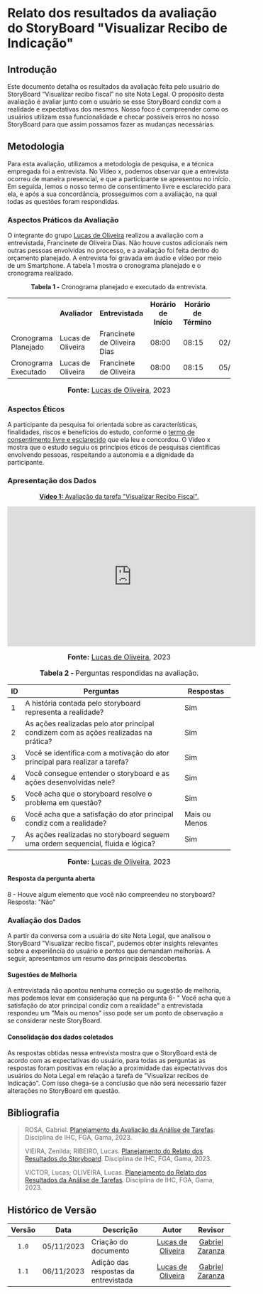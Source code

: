 # Relato dos resultados da avaliação do StoryBoard "Visualizar Recibo de Indicação"

## Introdução
Este documento detalha os resultados da avaliação feita pelo usuário do StoryBoard “Visualizar recibo fiscal” no site Nota Legal. O propósito desta avaliação é avaliar junto com o usuário se esse StoryBoard condiz com a realidade e expectativas dos mesmos. Nosso foco é compreender como os usuários utilizam essa funcionalidade e checar possíveis erros no nosso StoryBoard para que assim possamos fazer as mudanças necessárias.
## Metodologia

Para esta avaliação, utilizamos a metodologia de pesquisa, e a técnica empregada foi a entrevista. No Vídeo x, podemos observar que a entrevista ocorreu de maneira presencial, e que a participante se apresentou no início. Em seguida, lemos o nosso termo de consentimento livre e esclarecido para ela, e após a sua concordância, prosseguimos com a avaliação, na qual todas as questões foram respondidas.
### Aspectos Práticos da Avaliação
O integrante do grupo [Lucas de Oliveira](https://github.com/LucasOliveiraDiasMarquesFerreira)  realizou a avaliação com a entrevistada, Francinete de Oliveira Dias. Não houve custos adicionais nem outras pessoas envolvidas no processo, e a avaliação foi feita dentro do orçamento planejado. A entrevista foi gravada em áudio e vídeo por meio de um Smartphone. A tabela 1 mostra o cronograma planejado e o cronograma realizado.

<div align="center">
<p><b>Tabela 1 -</b> Cronograma planejado e executado da entrevista.</p>
  
  <table>
  <tr>
    <th></th>
    <th>Avaliador</th>
    <th>Entrevistada</th>
    <th>Horário de Início</th>
    <th>Horário de Término</th>
    <th>Data</th>
    <th>Local</th>
  </tr>
  <tr>
    <td>Cronograma Planejado</td>
    <td>Lucas de Oliveira</td>
    <td>Francinete de Oliveira Dias</td>
    <td>08:00</td>
    <td>08:15</td>
    <td>02/11/2023</td>
    <td>Presencial</td>
  </tr>
  <tr>
    <td>Cronograma Executado</td>
    <td>Lucas de Oliveira</td>
    <td>Francinete de Oliveira</td>
    <td>08:00</td>
    <td>08:15</td>
    <td>05/11/2023</td>
    <td>Presencial</td>
  </tr>
</table>

<font size="3"><p style="text-align: center"><b>Fonte:</b> <a href="https://github.com/LucasOliveiraDiasMarquesFerreira">Lucas de Oliveira</a>, 2023</p></font>
</div>


### Aspectos Éticos

 A participante da pesquisa foi orientada sobre as características, finalidades, riscos e benefícios do estudo, conforme o [termo de consentimento livre e esclarecido](https://github.com/Interacao-Humano-Computador/2023.2-NotaLegal/blob/main/docs/design-avaliacao-desenvolvimento/planejamento_analise_tarefas.md#d---decidir-as-quest%C3%B5es-%C3%A9ticas) que ela leu e concordou. O Vídeo x mostra que o estudo seguiu os princípios éticos de pesquisas científicas envolvendo pessoas, respeitando a autonomia e a dignidade da participante.

### Apresentação dos Dados

<div align="center">
  
<p style="text-align: center"><a href="https://youtu.be/yTpwFUMwABU?feature=shared" target="blanket"><b>Vídeo 1:</b> Avaliação da tarefa "Visualizar Recibo Fiscal".</a></p>

<iframe width="560" height="315" src="https://www.youtube.com/embed/yTpwFUMwABU" title="Apresentação 4" frameborder="0" allow="accelerometer; autoplay; clipboard-write; encrypted-media; gyroscope; picture-in-picture" allowfullscreen></iframe>


<font size="3"><p style="text-align: center"><b>Fonte:</b> <a href="https://github.com/LucasOliveiraDiasMarquesFerreira">Lucas de Oliveira</a>, 2023</p></font>

</div>

<div align="center">
    <font size="3"><p style="text-align: center"><b>Tabela 2 - </b> Perguntas respondidas na avaliação.</p></font>
    <table>
        <thead>
            <tr>
                <th>ID</th>
                <th>Perguntas</th>
                <th>Respostas</th>
            </tr>
        </thead>
        <tbody>
            <tr>
                <td>1</td>
                <td>A história contada pelo storyboard representa a realidade?	</td>
                <td>Sim</td>
            </tr>
            <tr>
                <td>2</td>
                <td>As ações realizadas pelo ator principal condizem com as ações realizadas na prática?	</td>
                <td>Sim</td>
            </tr>
            <tr>
                <td>3</td>
                <td>Você se identifica com a motivação do ator principal para realizar a tarefa?	</td>
                <td>Sim</td>
            </tr>
            <tr>
                <td>4</td>
                <td>Você consegue entender o storyboard e as ações desenvolvidas nele?	</td>
                <td>Sim</td>
            </tr>
            <tr>
                <td>5</td>
                <td>Você acha que o storyboard resolve o problema em questão?	</td>
                <td>Sim</td>
            </tr>
            <tr>
                <td>6</td>
                <td>Você acha que a satisfação do ator principal condiz com a realidade?	</td>
                <td>Mais ou Menos</td>
            </tr>
            <tr>
                <td>7</td>
                <td>As ações realizadas no storyboard seguem uma ordem sequencial, fluida e lógica?	</td>
                <td>Sim</td>
            </tr>
        </tbody>
    </table>
    <font size="3"><p style="text-align: center"><b>Fonte:</b> <a href="https://github.com/LucasOliveiraDiasMarquesFerreira">Lucas de Oliveira</a>, 2023</p></font>
</div>


#### Resposta da pergunta aberta

8 - Houve algum elemento que você não compreendeu no storyboard?
Resposta: "Não"


### Avaliação dos Dados
A partir da conversa com a usuária do site Nota Legal, que analisou o StoryBoard "Visualizar recibo fiscal", pudemos obter insights relevantes sobre a experiência do usuário e pontos que demandam melhorias. A seguir, apresentamos um resumo das principais descobertas.

#### Sugestões de Melhoria
A entrevistada não apontou nenhuma correção ou sugestão de melhoria, mas podemos levar em consideração que na pergunta 6- " Você acha que a satisfação do ator principal condiz com a realidade" a entrevistada respondeu um "Mais ou menos" isso pode ser um ponto de observação a se considerar neste StoryBoard.

#### Consolidação dos dados coletados

As respostas obtidas nessa entrevista mostra que o StoryBoard está de acordo com as expectativas do usuário, para todas as perguntas as respostas foram positivas em relação a proximidade das expectativvas dos usuários do Nota Legal em relação a tarefa de "Visualizar recibos de Indicação". Com isso chega-se a conclusão que não será necessario fazer alterações no StoryBoard em questão.







## Bibliografia
> ROSA, Gabriel. [Planejamento da Avaliação da Análise de Tarefas](https://github.com/Interacao-Humano-Computador/2023.2-NotaLegal/blob/main/docs/design-avaliacao-desenvolvimento/planejamento_analise_tarefas.md). Disciplina de IHC, FGA, Gama, 2023.
>
> VIEIRA, Zenilda; RIBEIRO, Lucas. [Planejamento do Relato dos Resultados do Storyboard](https://github.com/Interacao-Humano-Computador/2023.2-NotaLegal/blob/main/docs/design-avaliacao-desenvolvimento/planejamento-relato_storyboard.md#planejamento-do-relato-dos-resultados-da-avalia%C3%A7%C3%A3o-do-storyboard). Disciplina de IHC, FGA, Gama, 2023.
>
> VICTOR, Lucas; OLIVEIRA, Lucas. [Planejamento do Relato dos Resultados da Análise de Tarefas](https://github.com/Interacao-Humano-Computador/2023.2-NotaLegal/blob/main/docs/design-avaliacao-desenvolvimento/planejamento_relato_tarefas2.md). Disciplina de IHC, FGA, Gama, 2023.

## Histórico de Versão

| Versão | Data       | Descrição            |                       Autor                        |                     Revisor                      |
| :----: | ---------- | -------------------- | :------------------------------------------------: | :----------------------------------------------: |
| `1.0`  | 05/11/2023 | Criação do documento |  [Lucas de Oliveira](https://github.com/LucasOliveiraDiasMarquesFerreira)    | [Gabriel Zaranza](https://github.com/GZaranza) |
| `1.1`  | 06/11/2023 | Adição das respostas da entrevistada |  [Lucas de Oliveira](https://github.com/LucasOliveiraDiasMarquesFerreira)    | [Gabriel Zaranza](https://github.com/GZaranza) |
